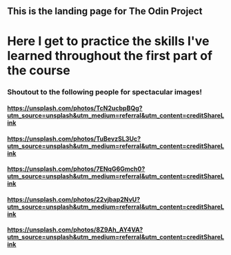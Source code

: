 ## This is the landing page for The Odin Project
# Here I get to practice the skills I've learned throughout the first part of the course

### Shoutout to the following people for spectacular images!
#### https://unsplash.com/photos/TcN2ucbpBQg?utm_source=unsplash&utm_medium=referral&utm_content=creditShareLink
#### https://unsplash.com/photos/TuBevzSL3Uc?utm_source=unsplash&utm_medium=referral&utm_content=creditShareLink
#### https://unsplash.com/photos/7ENqG6Gmch0?utm_source=unsplash&utm_medium=referral&utm_content=creditShareLink
#### https://unsplash.com/photos/22vjbap2NvU?utm_source=unsplash&utm_medium=referral&utm_content=creditShareLink
#### https://unsplash.com/photos/8Z9Ah_AY4VA?utm_source=unsplash&utm_medium=referral&utm_content=creditShareLink
